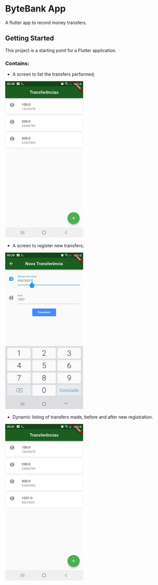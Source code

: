 # ByteBank App

A flutter app to record money transfers.

## Getting Started

This project is a starting point for a Flutter application.

### Contains:

- A screen to list the transfers performed;
<img alt="Transfer list screen before new entry" src="https://github.com/WesleyBarbosaMR/bytebank_app/blob/main/bytebank_app/assets/img/Transfer_List_Screen-Before_New_Entry.jpeg" width="250" height="500">

- A screen to register new transfers;
<img alt="New entry screen" src="https://github.com/WesleyBarbosaMR/bytebank_app/blob/main/bytebank_app/assets/img/New_Entry_Screen.jpeg" width="250" height="500">

- Dynamic listing of transfers made, before and after new registration.
<img alt="Transfer list screen after new entry" src="https://github.com/WesleyBarbosaMR/bytebank_app/blob/main/bytebank_app/assets/img/Transfer_List_Screen-After_New_Entry.jpeg" width="250" height="500">

